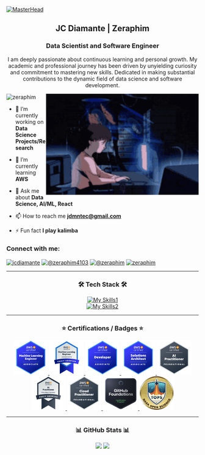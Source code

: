 [![MasterHead](./header.gif)]()

<!-- <h1 align="center">Hi 👋, I'm JC Diamante</h1> -->
<h2 align="center">JC Diamante | Zeraphim</h1>
<h3 align="center">Data Scientist and Software Engineer</h3>
<p align="center">I am deeply passionate about continuous learning and personal growth. My academic and professional journey has been driven by unyielding curiosity and commitment to mastering new skills. Dedicated in making substantial contributions to the dynamic field of data science and software development.</p>

<img align="right" alt="coding" width="400" src="./coding.gif">

<p align="left" padding="30"> <img src="https://komarev.com/ghpvc/?username=zeraphim&label=Profile%20views&color=0e75b6&style=flat" alt="zeraphim" /> </p>

<!-- <p align="left"> <a href="https://github.com/ryo-ma/github-profile-trophy"><img src="https://github-profile-trophy.vercel.app/?username=zeraphim" alt="zeraphim" /></a> </p> -->

- 🔭 I’m currently working on **Data Science Projects/Research**

- 🌱 I’m currently learning **AWS**

- 💬 Ask me about **Data Science, AI/ML, React**

- 📫 How to reach me **jdmntec@gmail.com**

- ⚡ Fun fact **I play kalimba**

<h3 align="left">Connect with me:</h3>

<p align="left">
<a href="https://linkedin.com/in/jcdiamante" target="blank"><img align="center" src="https://raw.githubusercontent.com/rahuldkjain/github-profile-readme-generator/master/src/images/icons/Social/linked-in-alt.svg" alt="jcdiamante" height="30" width="40" /></a>
<a href="https://www.youtube.com/channel/UCG1exqSNKgEniM-3XSLcS2w" target="blank"><img align="center" src="https://raw.githubusercontent.com/rahuldkjain/github-profile-readme-generator/master/src/images/icons/Social/youtube.svg" alt="@zeraphim4103" height="30" width="40" /></a>
<a href="https://dev.to/@zeraphim" target="blank"><img align="center" src="https://raw.githubusercontent.com/rahuldkjain/github-profile-readme-generator/master/src/images/icons/Social/devto.svg" alt="@zeraphim" height="30" width="40" /></a>
<a href="https://kaggle.com/zeraphim" target="blank"><img align="center" src="https://raw.githubusercontent.com/rahuldkjain/github-profile-readme-generator/master/src/images/icons/Social/kaggle.svg" alt="zeraphim" height="30" width="40" /></a>
</p>

<div align="center">

  <hr>

  <h3>🛠️ Tech Stack 🛠️</h3>

[![My Skills1](https://skillicons.dev/icons?i=py,anaconda,pytorch,sklearn,tensorflow,qt,r,postman,django,flask,aws,git,firebase,postgres,mysql,mongodb,sqlite,react,js,html,tailwind,sass,css,npm,nodejs,spring,express,vite,vercel,nginx,netlify,cpp,arduino,raspberrypi,vscode,sublime&perline=12)](https://skillicons.dev)
<br>
[![My Skills2](https://skillicons.dev/icons?i=linux,ubuntu,kali,windows,apple,bash,replit,discord,figma,ps,matlab,notion&perline=12)](https://skillicons.dev)

</div>

<div align="center">

  <hr>

  <h3 align="center">⭐️ Certifications / Badges ⭐️</h3>

  <p align="center">
    <a href="https://www.credly.com/badges/3d19a07a-a46c-43e3-8539-8bb20791bf6d/public_url" target="_blank">
      <img src="images/mla.webp" height="90" alt="AWS Certified Machine Learning Engineer Associate"/>
    </a>
    <a href="https://www.credly.com/badges/74d889fc-e4f7-477b-95f8-636044937ab7/public_url" target="_blank">
      <img src="images/mla-early-adopter.webp" height="90" alt="AWS Certified Machine Learning Engineer Associate Early Adopter"/>
    </a>
    <a href="https://www.credly.com/badges/2b5607ea-7062-40cc-8bc6-79ee245602a2/public_url" target="_blank">
      <img src="images/dva.webp" height="90" alt="AWS Certified Developer Associate"/>
    </a>
    <a href="https://www.credly.com/badges/18ee08a5-758c-4cc5-8960-45ad1a3486db/public_url" target="_blank">
      <img src="images/saa.webp" height="90" alt="AWS Certified Solutions Architect Associate"/>
    </a>
    <a href="https://www.credly.com/badges/1ea46f2b-87f2-48fd-986f-4f27cb94b921/public_url" target="_blank">
      <img src="images/aiprac.webp" height="90" alt="AWS Certified AI Practitioner"/>
    </a>
    <a href="https://www.credly.com/badges/f7ed4608-eeeb-4a9d-835c-ed25089db801/public_url" target="_blank">
      <img src="images/aiprac-early-adopter.webp" height="90" alt="AWS AI Practitioner Early Adopter"/>
    </a>
    <a href="https://www.credly.com/badges/e7181a34-70c1-4d52-937b-a4c34285247b/public_url" target="_blank">
      <img src="images/cloudprac.webp" height="90" alt="AWS Certified Cloud Practitioner"/>
    </a>
    <a href="https://www.credly.com/badges/c7fde662-c2fe-49f2-8eb0-032cab0297bc/public_url" target="_blank">
      <img src="images/foundations.webp" height="90" alt="GitHub Foundations Certification"/>
    </a>
    <a href="https://www.credly.com/badges/94e7bd4d-4522-42af-82fe-76065b7e6090/public_url" target="_blank">
      <img src="images/nasa_open_science.webp" height="90" alt="NASA TOPS Open Science 101"/>
    </a>
  </p>

</div>

<hr>

<div align="center">
<h3>📊 GitHub Stats 📊</h3>

<p float="left">
  <img src="https://github-readme-stats.vercel.app/api/top-langs?username=zeraphim&show_icons=true&locale=en&layout=compact&theme=gotham" height="195"/>
  <img src="https://github-readme-stats.vercel.app/api?username=zeraphim&show_icons=true&locale=en&theme=gotham" height="195"/> 
</p>

<!--
<p>
  <img src="https://github-readme-streak-stats.herokuapp.com/?user=zeraphim&&theme=gotham" width="800" />
</p>
-->

</div>

</td>
<td>
